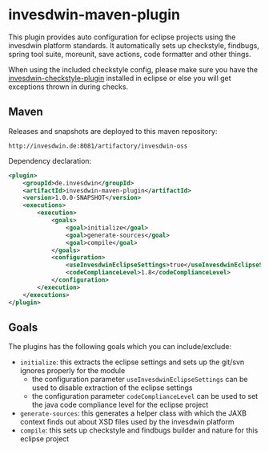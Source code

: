 # invesdwin-maven-plugin

This plugin provides auto configuration for eclipse projects using the invesdwin platform standards. It automatically sets up checkstyle, findbugs, spring tool suite, moreunit, save actions, code formatter and other things.

When using the included checkstyle config, please make sure you have the [invesdwin-checkstyle-plugin](https://github.com/subes/invesdwin-checkstyle-plugin) installed in eclipse or else you will get exceptions thrown in during checks.

## Maven

Releases and snapshots are deployed to this maven repository:
```
http://invesdwin.de:8081/artifactory/invesdwin-oss
```

Dependency declaration:
```xml
<plugin>
	<groupId>de.invesdwin</groupId>
	<artifactId>invesdwin-maven-plugin</artifactId>
	<version>1.0.0-SNAPSHOT</version>
	<executions>
		<execution>
			<goals>
				<goal>initialize</goal>
				<goal>generate-sources</goal>
				<goal>compile</goal>
			</goals>
			<configuration>
				<useInvesdwinEclipseSettings>true</useInvesdwinEclipseSettings>
				<codeComplianceLevel>1.8</codeComplianceLevel>
			</configuration>
		</execution>
	</executions>
</plugin>
```
## Goals

The plugins has the following goals which you can include/exclude:

* `initialize`: this extracts the eclipse settings and sets up the git/svn ignores properly for the module
  - the configuration parameter `useInvesdwinEclipseSettings` can be used to disable extraction of the eclipse settings
  - the configuration parameter `codeComplianceLevel` can be used to set the java code compliance level for the eclipse project
* `generate-sources`: this generates a helper class with which the JAXB context finds out about XSD files used by the invesdwin platform
* `compile`: this sets up checkstyle and findbugs builder and nature for this eclipse project
